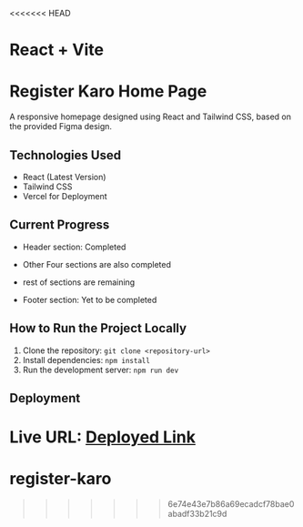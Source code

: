 <<<<<<< HEAD
# React + Vite

# Register Karo Home Page

A responsive homepage designed using React and Tailwind CSS, based on the provided Figma design.

## Technologies Used
- React (Latest Version)
- Tailwind CSS
- Vercel for Deployment

## Current Progress
- Header section: Completed
- Other Four sections are also completed

- rest of sections are remaining
- Footer section: Yet to be completed

## How to Run the Project Locally
1. Clone the repository: `git clone <repository-url>`
2. Install dependencies: `npm install`
3. Run the development server: `npm run dev`

## Deployment
Live URL: [Deployed Link](https://.com)
=======
# register-karo
>>>>>>> 6e74e43e7b86a69ecadcf78bae0abadf33b21c9d
